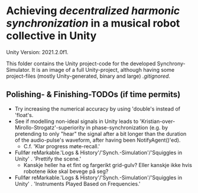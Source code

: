 # Achieving _decentralized harmonic synchronization_ in a musical robot collective in Unity
Unity Version: 2021.2.0f1.

This folder contains the Unity project-code for the developed Synchrony-Simulator. It is an image of a full Unity-project, although having some project-files (mostly Unity-generated, binary and large) _.gitignored_.

## Polishing- & Finishing-TODOs (if time permits)
* Try increasing the numerical accuracy by using 'double's instead of 'float's.
* See if modelling non-ideal signals in Unity leads to 'Kristian-over-Mirollo-Strogatz'-superiority in phase-synchronization (e.g. by pretending to only "hear" the signal after a bit longer than the duration of the audio-pulse's waveform, after having been NotifyAgent()'ed).
	+ C.f. 'Klar progress møte-recall.'
* Fullfør reMarkable.'Logs & History'/'Synch.-Simulation'/'Squiggles in Unity' . 'Prettify the scene.'
	+ Kanskje heller ha et fint og fargerikt grid-gulv? Eller kanskje ikke hvis robotene ikke skal bevege på seg?
* Fullfør reMarkable.'Logs & History'/'Synch.-Simulation'/'Squiggles in Unity' . 'Instruments Played Based on Frequencies.'